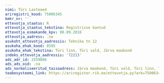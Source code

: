 ```yaml
---
nimi: Türi Lasteaed
ariregistri_kood: 75006345
kmkr_nr: ''
ettevotja_staatus: R
ettevotja_staatus_tekstina: Registrisse kantud
ettevotja_esmakande_kpv: 08.09.2016
ettevotja_aadress: .na
asukoht_ettevotja_aadressis: Tehnika tn 12
asukoha_ehak_kood: 8595
asukoha_ehak_tekstina: Türi linn, Türi vald, Järva maakond
indeks_ettevotja_aadressis: '72213'
ads_adr_id: 2559886
ads_ads_oid: .na
ads_normaliseeritud_taisaadress: Järva maakond, Türi vald, Türi linn, Tehnika tn 12
teabesysteemi_link: https://ariregister.rik.ee/ettevotja.py?ark=75006345&ref=rekvisiidid
---
```

